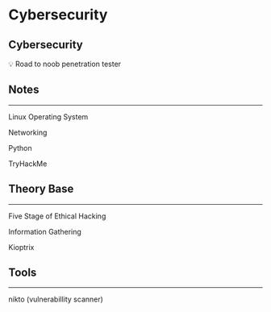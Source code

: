 # Cybersecurity

## Cybersecurity

💡 Road to noob penetration tester

## Notes

***

Linux Operating System

Networking

Python

TryHackMe

## Theory Base

***

Five Stage of Ethical Hacking

Information Gathering

Kioptrix

## Tools

***

nikto (vulnerabillity scanner)
